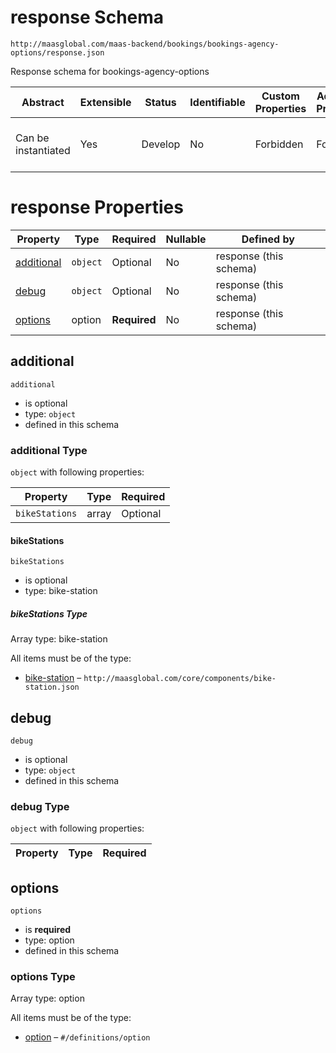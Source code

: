 # response Schema

```
http://maasglobal.com/maas-backend/bookings/bookings-agency-options/response.json
```

Response schema for bookings-agency-options

| Abstract            | Extensible | Status  | Identifiable | Custom Properties | Additional Properties | Defined In                                                                   |
| ------------------- | ---------- | ------- | ------------ | ----------------- | --------------------- | ---------------------------------------------------------------------------- |
| Can be instantiated | Yes        | Develop | No           | Forbidden         | Forbidden             | [maas-backend/bookings/bookings-agency-options/response.json](response.json) |

# response Properties

| Property                  | Type     | Required     | Nullable | Defined by             |
| ------------------------- | -------- | ------------ | -------- | ---------------------- |
| [additional](#additional) | `object` | Optional     | No       | response (this schema) |
| [debug](#debug)           | `object` | Optional     | No       | response (this schema) |
| [options](#options)       | option   | **Required** | No       | response (this schema) |

## additional

`additional`

- is optional
- type: `object`
- defined in this schema

### additional Type

`object` with following properties:

| Property       | Type  | Required |
| -------------- | ----- | -------- |
| `bikeStations` | array | Optional |

#### bikeStations

`bikeStations`

- is optional
- type: bike-station

##### bikeStations Type

Array type: bike-station

All items must be of the type:

- [bike-station](../../../core/components/bike-station.md) – `http://maasglobal.com/core/components/bike-station.json`

## debug

`debug`

- is optional
- type: `object`
- defined in this schema

### debug Type

`object` with following properties:

| Property | Type | Required |
| -------- | ---- | -------- |


## options

`options`

- is **required**
- type: option
- defined in this schema

### options Type

Array type: option

All items must be of the type:

- [option](response.md) – `#/definitions/option`
